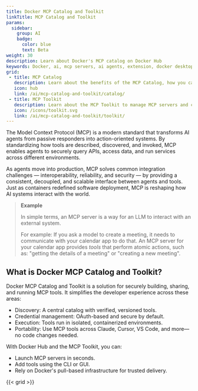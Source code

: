 ```yaml
---
title: Docker MCP Catalog and Toolkit
linkTitle: MCP Catalog and Toolkit
params:
  sidebar:
    group: AI
    badge:
      color: blue
      text: Beta
weight: 30
description: Learn about Docker's MCP catalog on Docker Hub
keywords: Docker, ai, mcp servers, ai agents, extension, docker desktop, llm, docker hub
grid:
 - title: MCP Catalog
   description: Learn about the benefits of the MCP Catalog, how you can use it, and how you can contribute
   icon: hub
   link: /ai/mcp-catalog-and-toolkit/catalog/
 - title: MCP Toolkit
   description: Learn about the MCP Toolkit to manage MCP servers and clients
   icon: /icons/toolkit.svg
   link: /ai/mcp-catalog-and-toolkit/toolkit/
---
```


The Model Context Protocol (MCP) is a modern standard that transforms AI agents
from passive responders into action-oriented systems. By standardizing how tools
are described, discovered, and invoked, MCP enables agents to securely query
APIs, access data, and run services across different environments.

As agents move into production, MCP solves common integration challenges —
interoperability, reliability, and security — by providing a consistent,
decoupled, and scalable interface between agents and tools. Just as containers
redefined software deployment, MCP is reshaping how AI systems interact with the
world.

> **Example**
>
> In simple terms, an MCP server is a way for an LLM to interact with an external system.
>
> For example:
> If you ask a model to create a meeting, it needs to communicate with your calendar app to do that.
> An MCP server for your calendar app provides _tools_ that perform atomic actions, such as:
> "getting the details of a meeting" or "creating a new meeting".

## What is Docker MCP Catalog and Toolkit?

Docker MCP Catalog and Toolkit is a solution for securely building, sharing, and
running MCP tools. It simplifies the developer experience across these areas:

- Discovery: A central catalog with verified, versioned tools.
- Credential management: OAuth-based and secure by default.
- Execution: Tools run in isolated, containerized environments.
- Portability: Use MCP tools across Claude, Cursor, VS Code, and more—no code
  changes needed.

With Docker Hub and the MCP Toolkit, you can:

- Launch MCP servers in seconds.
- Add tools using the CLI or GUI.
- Rely on Docker's pull-based infrastructure for trusted delivery.

{{< grid >}}
